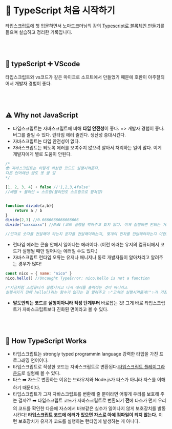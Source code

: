 # 🚀 TypeScript 처음 시작하기
타입스크립트에 첫 입문하면서 노마드코더님의 강의 [Typescript로 블록체인 만들기](https://nomadcoders.co/typescript-for-beginners/lobby)를 들으며 실습하고 정리한 기록입니다.

</br></br>

## 💙 typeScript ➕ VScode
타입스크립트와 vs코드가 같은 마이크로 소프트에서 만들었기 때문에 호환이 아주잘되어서 개발자 경험이 좋다.

</br></br>

## ⚠️ Why not JavaScript
* 타입스크립트는 자바스크립트에 비해 **타입 안전성**이 좋다. => 개발자 경험이 좋다. 버그를 줄일 수 있다. 런타임 에러 줄인다. 생산성 증대시킨다.
* 자바스크립트는 타입 안전성이 없다.
* 자바스크립트는 되도록 에러를 보여주지 않으려 알아서 처리하는 일이 많다. 이게 개발자에게 별로 도움이 안된다.
```js
/*
😳 자바스크립트는 이렇게 이상한 코드도 실행시켜준다.
다른 언어에선 꿈도 못 꿀 일
*/

[1, 2, 3, 4] + false //'1,2,3,4false'
//배열 + 불리언 = 스트링(불리언도 스트링으로 합쳐짐)


function divide(a,b){
    return a / b
}
divide(2,3) //0.6666666666666666
divide("xxxxxxxx") //NaN (코드 실행을 막아주고 있지 않다. 이게 실행되면 안되는 거지😫!!)

//인자로 숫자를 전달해야 하는지 문자를 전달해야하는지, 몇개의 인자를 전달해야하는지 이런것들을 정해서 잘못보냈으면 체크해야 한다!!
```
* 런타임 에러는 콘솔 안에서 일어나는 에러이다. (이런 에러는 유저의 컴퓨터에서 코드가 실행될 때만 일어나는 에러일 수도 있다.)
* 자바스크립트 런타임 오류는 유저나 매니저나 동료 개발자들이 알아차리고 알려주는 경우가 많다! 
```js
const nico = { name: "nico" }
nico.hello() //Uncaught TypeError: nico.hello is not a function

/*지금처럼 ⚠️컴퓨터가 실행시키고 나서 에러를 출력하는 것이 아니라⚠️
실행시키기 전에 hello()라는 함수가 없다는 걸 알려주고 ✨"고치면 실행시켜줄게!"✨가 가장 좋다.*/
```
* **말도안되는 코드**를 **실행이아니라 작성 단계부터** 바로잡는 것! 그게 바로 타입스크립트가 자바스크립트보다 진화된 면이라고 볼 수 있다.

</br></br>

## 🤔 How TypeScript Works
* 타입스크립트는 strongly typed programmin language 강력한 타입을 가진 프로그래밍 언어이다.
* 타입스크립트로 작성한 코드는 자바스크립트로 변환된다.[타입스크립트 플레이그라운드](https://www.typescriptlang.org/play?#code/PTAEHUFMBsGMHsC2lQBd5oBYoCoE8AHSAZVgCcBLA1UABWgEM8BzM+AVwDsATAGiwoBnUENANQAd0gAjQRVSQAUCEmYKsTKGYUAbpGF4OY0BoadYKdJMoL+gzAzIoz3UNEiPOofEVKVqAHSKymAAmkYI7NCuqGqcANag8ABmIjQUXrFOKBJMggBcISGgoAC0oACCbvCwDKgU8JkY7p7ehCTkVDQS2E6gnPCxGcwmZqDSTgzxxWWVoASMFmgYkAAeRJTInN3ymj4d-jSCeNsMq-wuoPaOltigAKoASgAywhK7SbGQZIIz5VWCFzSeCrZagNYbChbHaxUDcCjJZLfSDbExIAgUdxkUBIursJzCFJtXydajBBCcQQ0MwAUVWDEQC0gADVHBQGNJ3KAALygABEAAkYNAMOB4GRonzFBTBPB3AERcwABS0+mM9ysygc9wASmCKhwzQ8ZC8iHFzmB7BoXzcZmY7AYzEg-Fg0HUiQ58D0Ii8fLpDKZgj5SWxfPADlQAHJhAA5SASPlBFQAeS+ZHegmdWkgR1QjgUrmkeFATjNOmGWH0KAQiGhwkuNok4uiIgMHGxCyYrA4PCCJSAA)로 실험해 볼 수 있다.
* 타스 ➡️ 자스로 변환하는 이유는 브라우저와 Node.js가 타스가 아니라 자스를 이해하기 때문이다. 
* 타입스크립트가 그저 자바스크립트를 변환해 줄 뿐이라면 어떻게 우리를 보호해 주는 걸까?? ➡️ 타입스크립트 코드가 자바스크립트로 변환되기 **전**에 타스가 먼저 우리의 코드를 확인한 다음에 자스에서 바보같은 실수가 일어나지 않게 보호장치를 발동시킨다! **타입스크립트 코드에 에러가 있으면 자스로 아예 컴파일이 되지 않는다.** 이런 보호장치가 유저가 코드를 실행하는 런타임에 발생하는 게 아니다.
